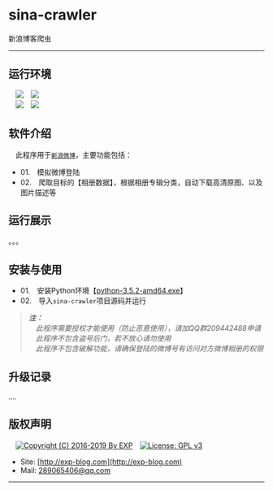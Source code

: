 # sina-crawler
新浪博客爬虫


------


## 运行环境

　![](https://img.shields.io/badge/Platform-Windows%20x64-brightgreen.svg)　![](https://img.shields.io/badge/Platform-Linux%20x64-brightgreen.svg)
<br/>　![](https://img.shields.io/badge/IDE-Pycharm%204.0.4-brightgreen.svg)　![](https://img.shields.io/badge/Python-3.5-brightgreen.svg)


## 软件介绍

　此程序用于[`新浪微博`]()，主要功能包括：
- 01.　模拟微博登陆
- 02.　爬取目标的【相册数据】，根据相册专辑分类，自动下载高清原图、以及图片描述等


      
## 运行展示

。。。

## 安装与使用

- 01.　安装Python环境【[python-3.5.2-amd64.exe](https://lyy289065406.github.io/environment/environment/python/windows/x64/python-3.5.2-amd64.exe)】
- 02.　导入`sina-crawler`项目源码并运行


> ***注：***
<br/>　*此程序需要授权才能使用（防止恶意使用），请加QQ群209442488申请*
<br/>　*此程序不包含盗号后门，若不放心请勿使用*
<br/>　*此程序不包含破解功能，请确保登陆的微博号有访问对方微博相册的权限*



## 升级记录

....


## 版权声明

　[![Copyright (C) 2016-2019 By EXP](https://img.shields.io/badge/Copyright%20(C)-2016~2019%20By%20EXP-blue.svg)](http://exp-blog.com)　[![License: GPL v3](https://img.shields.io/badge/License-GPL%20v3-blue.svg)](https://www.gnu.org/licenses/gpl-3.0)
  

- Site: [http://exp-blog.com](http://exp-blog.com) 
- Mail: <a href="mailto:289065406@qq.com?subject=[EXP's Github]%20Your%20Question%20（请写下您的疑问）&amp;body=What%20can%20I%20help%20you?%20（需要我提供什么帮助吗？）">289065406@qq.com</a>


------

